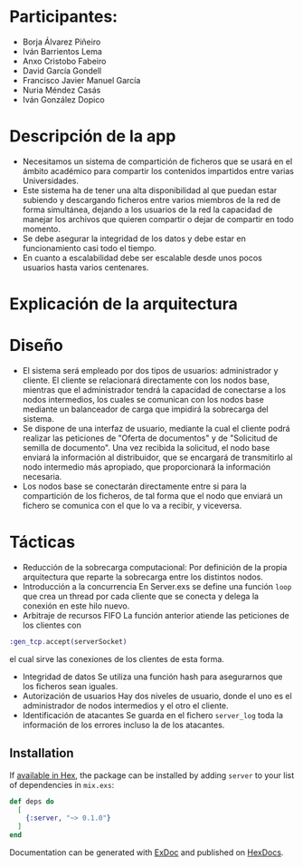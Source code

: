 # Participantes:
+ Borja Álvarez Piñeiro
+ Iván Barrientos Lema 
+ Anxo Cristobo Fabeiro
+ David García Gondell
+ Francisco Javier Manuel García 
+ Nuria Méndez Casás
+ Iván González Dopico

# Descripción de la app
* Necesitamos un sistema de compartición de ficheros que se usará en el ámbito académico para compartir los contenidos impartidos entre varias Universidades. 
* Este sistema ha de tener una alta disponibilidad al que puedan estar subiendo y descargando ficheros entre varios miembros de la red de forma simultánea, dejando a los usuarios de la red la capacidad de manejar los archivos que quieren compartir o dejar de compartir en todo momento. 
* Se debe asegurar la integridad de los datos y debe estar en funcionamiento casi todo el tiempo. 
* En cuanto a escalabilidad debe ser escalable desde unos pocos usuarios hasta varios centenares.

# Explicación de la arquitectura
# Diseño
* El sistema será empleado por dos tipos de usuarios: administrador y cliente. El cliente se relacionará directamente con los nodos base, mientras que el administrador tendrá la capacidad de conectarse a los nodos intermedios, los cuales se comunican con los nodos base mediante un balanceador de carga que impidirá la sobrecarga del sistema. 
* Se dispone de una interfaz de usuario, mediante la cual el cliente podrá realizar las peticiones de "Oferta de documentos" y de "Solicitud de semilla de documento". Una vez recibida la solicitud, el nodo base enviará la información al distribuidor, que se encargará de transmitirlo al nodo intermedio más apropiado, que proporcionará la información necesaria. 
* Los nodos base se conectarán directamente entre si para la compartición de los ficheros, de tal forma que el nodo que enviará un fichero se comunica con el que lo va a recibir, y viceversa.


# Tácticas
* Reducción de la sobrecarga computacional:
Por definición de la propia arquitectura que reparte la sobrecarga entre los distintos nodos.
* Introducción a la concurrencia
En Server.exs se define una función `loop` que crea un thread por cada cliente que se conecta y delega la conexión
en este hilo nuevo.
* Arbitraje de recursos FIFO
La función anterior atiende las peticiones de los clientes con 
```elixir
:gen_tcp.accept(serverSocket)
```
el cual sirve las conexiones de los clientes de esta forma.
* Integridad de datos
Se utiliza una función hash para asegurarnos que los ficheros sean iguales.
* Autorización de usuarios
Hay dos niveles de usuario, donde el uno es el administrador de nodos intermedios y el otro el cliente.
* Identificación de atacantes
Se guarda en el fichero `server_log` toda la información de los errores incluso la de los
atacantes.



## Installation

If [available in Hex](https://hex.pm/docs/publish), the package can be installed
by adding `server` to your list of dependencies in `mix.exs`:

```elixir
def deps do
  [
    {:server, "~> 0.1.0"}
  ]
end
```

Documentation can be generated with [ExDoc](https://github.com/elixir-lang/ex_doc)
and published on [HexDocs](https://hexdocs.pm).


